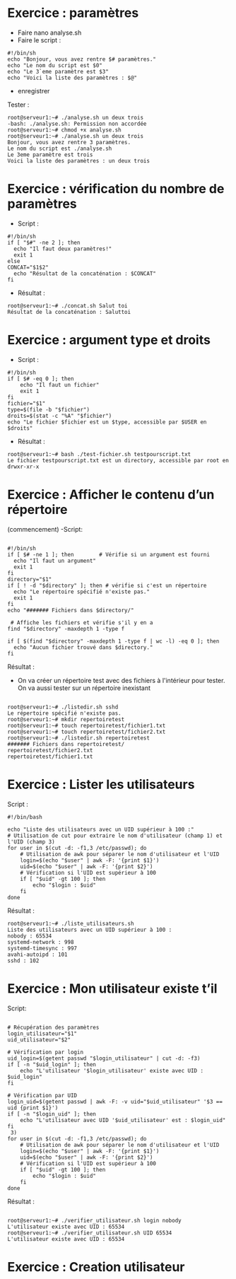 # Exercice : paramètres


- Faire nano analyse.sh
- Faire le script :

```
#!/bin/sh
echo "Bonjour, vous avez rentre $# paramètres."
echo "Le nom du script est $0"
echo "Le 3`eme paramètre est $3"
echo "Voici la liste des paramètres : $@"
```
- enregistrer

Tester :

```
root@serveur1:~# ./analyse.sh un deux trois
-bash: ./analyse.sh: Permission non accordée
root@serveur1:~# chmod +x analyse.sh
root@serveur1:~# ./analyse.sh un deux trois
Bonjour, vous avez rentre 3 paramètres.
Le nom du script est ./analyse.sh
Le 3eme paramètre est trois
Voici la liste des paramètres : un deux trois
```

# Exercice : vérification du nombre de paramètres

- Script : 
```
#!/bin/sh
if [ "$#" -ne 2 ]; then
  echo "Il faut deux paramètres!"
  exit 1
else
CONCAT="$1$2"
  echo "Résultat de la concaténation : $CONCAT"
fi
```
- Résultat :

```
root@serveur1:~# ./concat.sh Salut toi
Résultat de la concaténation : Saluttoi
```

# Exercice : argument type et droits

- Script : 
```
#!/bin/sh
if [ $# -eq 0 ]; then
    echo "Il faut un fichier"
    exit 1
fi
fichier="$1"
type=$(file -b "$fichier")
droits=$(stat -c "%A" "$fichier")
echo "Le fichier $fichier est un $type, accessible par $USER en $droits"
```

- Résultat : 
```
root@serveur1:~# bash ./test-fichier.sh testpourscript.txt
Le fichier testpourscript.txt est un directory, accessible par root en drwxr-xr-x
```


# Exercice : Afficher le contenu d’un répertoire
(commencement)
-Script:
```

#!/bin/sh
if [ $# -ne 1 ]; then        # Vérifie si un argument est fourni
  echo "Il faut un argument"
  exit 1
fi
directory="$1"
if [ ! -d "$directory" ]; then # vérifie si c'est un répertoire
  echo "Le répertoire spécifié n'existe pas."
  exit 1
fi
echo "####### Fichiers dans $directory/"

 # Affiche les fichiers et vérifie s'il y en a
find "$directory" -maxdepth 1 -type f 

if [ $(find "$directory" -maxdepth 1 -type f | wc -l) -eq 0 ]; then
  echo "Aucun fichier trouvé dans $directory."
fi
```



Résultat : 

- On va créer un répertoire test avec des fichiers à l'intérieur pour tester. On va aussi tester sur un répertoire inexistant
```

root@serveur1:~# ./listedir.sh sshd
Le répertoire spécifié n'existe pas.
root@serveur1:~# mkdir repertoiretest
root@serveur1:~# touch repertoiretest/fichier1.txt
root@serveur1:~# touch repertoiretest/fichier2.txt
root@serveur1:~# ./listedir.sh repertoiretest
####### Fichiers dans repertoiretest/
repertoiretest/fichier2.txt
repertoiretest/fichier1.txt

```

# Exercice : Lister les utilisateurs


Script :

```
#!/bin/bash

echo "Liste des utilisateurs avec un UID supérieur à 100 :"
# Utilisation de cut pour extraire le nom d'utilisateur (champ 1) et l'UID (champ 3)
for user in $(cut -d: -f1,3 /etc/passwd); do
    # Utilisation de awk pour séparer le nom d'utilisateur et l'UID
    login=$(echo "$user" | awk -F: '{print $1}')
    uid=$(echo "$user" | awk -F: '{print $2}')
    # Vérification si l'UID est supérieur à 100
    if [ "$uid" -gt 100 ]; then
        echo "$login : $uid"
    fi
done
```

Résultat : 

```
root@serveur1:~# ./liste_utilisateurs.sh
Liste des utilisateurs avec un UID supérieur à 100 :
nobody : 65534
systemd-network : 998
systemd-timesync : 997
avahi-autoipd : 101
sshd : 102
```

# Exercice : Mon utilisateur existe t’il

Script:
```

# Récupération des paramètres
login_utilisateur="$1"
uid_utilisateur="$2"

# Vérification par login
uid_login=$(getent passwd "$login_utilisateur" | cut -d: -f3)
if [ -n "$uid_login" ]; then
    echo "L'utilisateur '$login_utilisateur' existe avec UID : $uid_login"
fi

# Vérification par UID
login_uid=$(getent passwd | awk -F: -v uid="$uid_utilisateur" '$3 == uid {print $1}')
if [ -n "$login_uid" ]; then
    echo "L'utilisateur avec UID '$uid_utilisateur' est : $login_uid"
fi
 3)
for user in $(cut -d: -f1,3 /etc/passwd); do
    # Utilisation de awk pour séparer le nom d'utilisateur et l'UID
    login=$(echo "$user" | awk -F: '{print $1}')
    uid=$(echo "$user" | awk -F: '{print $2}')
    # Vérification si l'UID est supérieur à 100
    if [ "$uid" -gt 100 ]; then
        echo "$login : $uid"
    fi
done
```


Résultat : 
```

root@serveur1:~# ./verifier_utilisateur.sh login nobody
L'utilisateur existe avec UID : 65534
root@serveur1:~# ./verifier_utilisateur.sh UID 65534
L'utilisateur existe avec UID : 65534
```


# Exercice : Creation utilisateur













